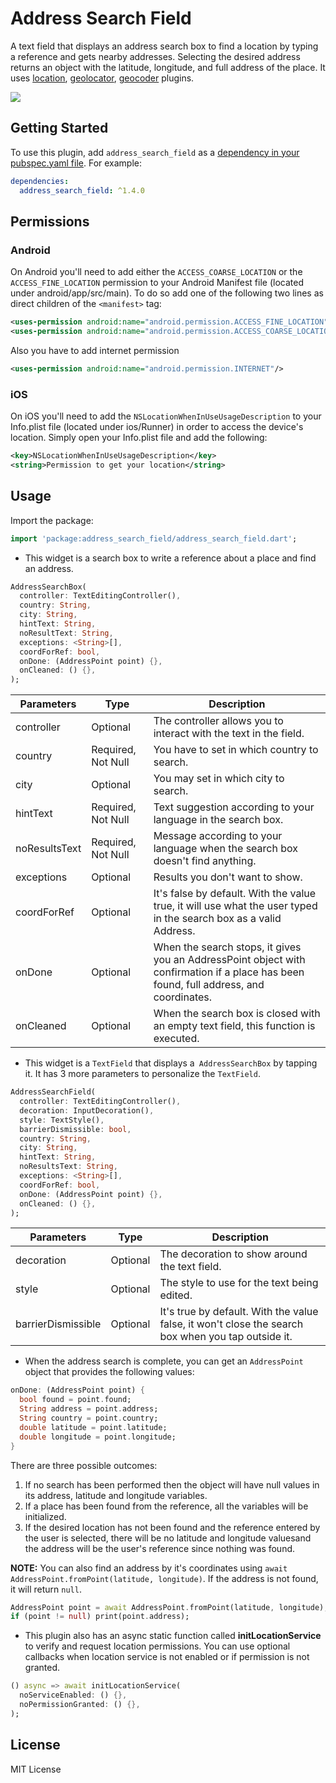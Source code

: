 # Address Search Field

A text field that displays an address search box to find a location by typing a reference and gets nearby addresses. Selecting the desired address returns an object with the latitude, longitude, and full address of the place.
It uses [location](https://pub.dev/packages/location), [geolocator](https://pub.dev/packages/geolocator), [geocoder](https://pub.dev/packages/geocoder) plugins.

![](https://raw.githubusercontent.com/JosLuna98/address_search_field/master/screenshot/untitled.gif)

## Getting Started

To use this plugin, add `address_search_field` as a [dependency in your pubspec.yaml file](https://flutter.io/platform-plugins/). For example:

```yaml
dependencies:
  address_search_field: ^1.4.0
```

## Permissions

### Android

On Android you'll need to add either the `ACCESS_COARSE_LOCATION` or the `ACCESS_FINE_LOCATION` permission to your Android Manifest file (located under android/app/src/main). To do so add one of the following two lines as direct children of the `<manifest>` tag:

``` xml
<uses-permission android:name="android.permission.ACCESS_FINE_LOCATION" />
<uses-permission android:name="android.permission.ACCESS_COARSE_LOCATION" />
```
Also you have to add internet permission
``` xml
<uses-permission android:name="android.permission.INTERNET"/>
```

### iOS

On iOS you'll need to add the `NSLocationWhenInUseUsageDescription` to your Info.plist file (located under ios/Runner) in order to access the device's location. Simply open your Info.plist file and add the following:

``` xml
<key>NSLocationWhenInUseUsageDescription</key>
<string>Permission to get your location</string>
```

## Usage

Import the package:
```dart
import 'package:address_search_field/address_search_field.dart';
```

* This widget is a search box to write a reference about a place and find an address.

```dart
AddressSearchBox(
  controller: TextEditingController(),
  country: String,
  city: String,
  hintText: String,
  noResultText: String,
  exceptions: <String>[],
  coordForRef: bool,
  onDone: (AddressPoint point) {},
  onCleaned: () {},
);
```

| Parameters | Type | Description |
|------------|------|-------------|
| controller | Optional | The controller allows you to interact with the text in the field. |
| country | Required, Not Null | You have to set in which country to search. |
| city | Optional | You may set in which city to search. |
| hintText | Required, Not Null | Text suggestion according to your language in the search box. |
| noResultsText | Required, Not Null | Message according to your language when the search box doesn't find anything. |
| exceptions | Optional| Results you don't want to show. |
| coordForRef | Optional | It's false by default. With the value true, it will use what the user typed in the search box as a valid Address. |
| onDone | Optional | When the search stops, it gives you an AddressPoint object with confirmation if a place has been found, full address, and coordinates. |
| onCleaned | Optional | When the search box is closed with an empty text field, this function is executed. |

* This widget is a `TextField` that displays a` AddressSearchBox` by tapping it. It has 3 more parameters to personalize the `TextField`.

```dart
AddressSearchField(
  controller: TextEditingController(),
  decoration: InputDecoration(),
  style: TextStyle(),
  barrierDismissible: bool,
  country: String,
  city: String,
  hintText: String,
  noResultsText: String,
  exceptions: <String>[],
  coordForRef: bool,
  onDone: (AddressPoint point) {},
  onCleaned: () {},
);
```

| Parameters | Type | Description |
|------------|------|-------------|
| decoration | Optional | The decoration to show around the text field. |
| style | Optional | The style to use for the text being edited. |
| barrierDismissible | Optional | It's true by default. With the value false, it won't close the search box when you tap outside it. |

* When the address search is complete, you can get an `AddressPoint` object that provides the following values:

```dart
onDone: (AddressPoint point) {
  bool found = point.found;
  String address = point.address;
  String country = point.country;
  double latitude = point.latitude;
  double longitude = point.longitude;
}
```

There are three possible outcomes:
1. If no search has been performed then the object will have null values ​​in its address, latitude and longitude variables.
2. If a place has been found from the reference, all the variables will be initialized.
3. If the desired location has not been found and the reference entered by the user is selected, there will be no latitude and longitude values ​​and the address will be the user's reference since nothing was found.

**NOTE:** You can also find an address by it's coordinates using `await AddressPoint.fromPoint(latitude, longitude)`. If the address is not found, it will return `null`.

```dart
AddressPoint point = await AddressPoint.fromPoint(latitude, longitude);
if (point != null) print(point.address);
```

* This plugin also has an async static function called **initLocationService** to verify and request location permissions. You can use optional callbacks when location service is not enabled or if permission is not granted.

```dart
() async => await initLocationService(
  noServiceEnabled: () {},
  noPermissionGranted: () {},
);
```

##  License

MIT License
